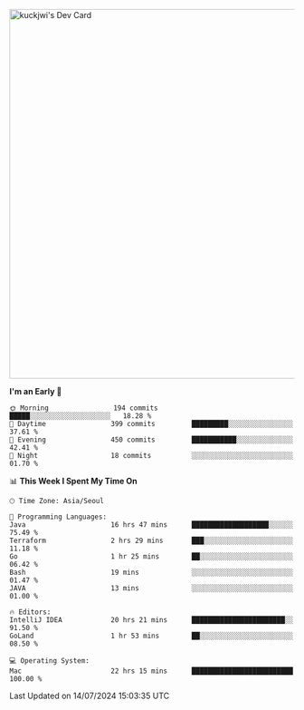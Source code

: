 <a href="https://app.daily.dev/kuckhwancho"><img src="https://api.daily.dev/devcards/v2/efef39c8028947428b3c0b486b9cd9b6.png?r=iz2&type=wide" width="652" alt="kuckjwi's Dev Card"/></a>

<!--START_SECTION:waka-->
**I'm an Early 🐤** 

```text
🌞 Morning                194 commits         █████░░░░░░░░░░░░░░░░░░░░   18.28 % 
🌆 Daytime                399 commits         █████████░░░░░░░░░░░░░░░░   37.61 % 
🌃 Evening                450 commits         ███████████░░░░░░░░░░░░░░   42.41 % 
🌙 Night                  18 commits          ░░░░░░░░░░░░░░░░░░░░░░░░░   01.70 % 
```


📊 **This Week I Spent My Time On** 

```text
🕑︎ Time Zone: Asia/Seoul

💬 Programming Languages: 
Java                     16 hrs 47 mins      ███████████████████░░░░░░   75.49 % 
Terraform                2 hrs 29 mins       ███░░░░░░░░░░░░░░░░░░░░░░   11.18 % 
Go                       1 hr 25 mins        ██░░░░░░░░░░░░░░░░░░░░░░░   06.42 % 
Bash                     19 mins             ░░░░░░░░░░░░░░░░░░░░░░░░░   01.47 % 
JAVA                     13 mins             ░░░░░░░░░░░░░░░░░░░░░░░░░   01.00 % 

🔥 Editors: 
IntelliJ IDEA            20 hrs 21 mins      ███████████████████████░░   91.50 % 
GoLand                   1 hr 53 mins        ██░░░░░░░░░░░░░░░░░░░░░░░   08.50 % 

💻 Operating System: 
Mac                      22 hrs 15 mins      █████████████████████████   100.00 % 
```


 Last Updated on 14/07/2024 15:03:35 UTC
<!--END_SECTION:waka-->
